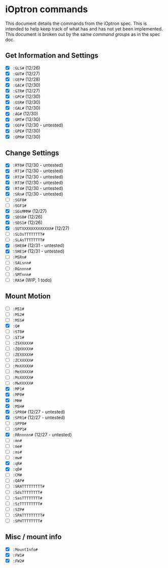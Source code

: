 # iOptron commands

This document details the commands from the iOptron spec. This is intended
to help keep track of what has and has not yet been implemented. This document
is broken out by the same *command groups* as in the spec doc.

## Get Information and Settings
- [x] `:GLS#` (12/26)
- [x] `:GUT#` (12/27)
- [x] `:GEP#` (12/28)
- [x] `:GAC#` (12/30)
- [x] `:GTR#` (12/27)
- [x] `:GPC#` (12/30)
- [x] `:GSR#` (12/30)
- [x] `:GAL#` (12/30)
- [x] `:AG#` (12/30)
- [x] `:GMT#` (12/30)
- [x] `:GGF#` (12/30 - untested)
- [x] `:GPE#` (12/30)
- [x] `:GPR#` (12/30)

## Change Settings
- [x] `:RT0#` (12/30 - untested)
- [x] `:RT1#` (12/30 - untested)
- [x] `:RT2#` (12/30 - untested)
- [x] `:RT3#` (12/30 - untested)
- [x] `:RT4#` (12/30 - untested)
- [x] `:SRn#` (12/30 - untested)
- [ ] `:SGF0#`
- [ ] `:SGF1#`
- [x] `:SGsMMM#` (12/27)
- [x] `:SDS0#` (12/26)
- [x] `:SDS1#` (12/26)
- [x] `:SUTXXXXXXXXXXXXX#` (12/27)
- [ ] `:SLOsTTTTTTTT#`
- [ ] `:SLAsTTTTTTTT#`
- [x] `:SHE0#` (12/31 - untested)
- [x] `:SHE1#` (12/31 - untested)
- [ ] `:MSRn#`
- [ ] `:SALsnn#`
- [ ] `:RGnnnn#`
- [ ] `:SMTnnn#`
- [ ] `:RAS#` (WIP, 1 todo)

## Mount Motion
- [ ] `:MS1#`
- [ ] `:MS2#`
- [ ] `:MSS#`
- [X] `:Q#`
- [ ] `:ST0#`
- [ ] `:ST1#`
- [ ] `:ZSXXXXX#`
- [ ] `:ZQXXXXX#`
- [ ] `:ZEXXXXX#`
- [ ] `:ZCXXXXX#`
- [ ] `:MnXXXXX#`
- [ ] `:MeXXXXX#`
- [ ] `:MsXXXXX#`
- [ ] `:MwXXXXX#`
- [x] `:MP1#`
- [x] `:MP0#`
- [X] `:MH#`
- [X] `:MSH#`
- [x] `:SPR0#` (12/27 - untested)
- [x] `:SPR1#` (12/27 - untested)
- [ ] `:SPP0#`
- [ ] `:SPP1#`
- [x] `:RRnnnnn#` (12/27 - untested)
- [ ] `:mn#`
- [ ] `:me#`
- [ ] `:ms#`
- [ ] `:mw#`
- [x] `:qR#`
- [x] `:qD#`
- [ ] `:CM#`
- [ ] `:QAP#`
- [ ] `:SRATTTTTTTTT#`
- [ ] `:SdsTTTTTTTT#`
- [ ] `:SasTTTTTTTT#`
- [ ] `:SzTTTTTTTTT#`
- [ ] `:SZP#`
- [ ] `:SPATTTTTTTTT#`
- [ ] `:SPHTTTTTTTT#`

## Misc / mount info
- [x] `:MountInfo#`
- [x] `:FW1#`
- [x] `:FW2#`
